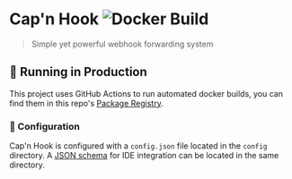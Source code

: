 # Cap'n Hook ![Docker Build](https://github.com/lolPants/capn-hook/workflows/Docker%20Build/badge.svg)

> Simple yet powerful webhook forwarding system

## 🚀 Running in Production

This project uses GitHub Actions to run automated docker builds, you can find them in this repo's [Package Registry](https://github.com/lolPants/capn-hook/packages).

### 📝 Configuration

Cap'n Hook is configured with a `config.json` file located in the `config` directory.
A [JSON schema](https://github.com/lolPants/capn-hook/blob/master/config/config.schema.json) for IDE integration can be located in the same directory.
